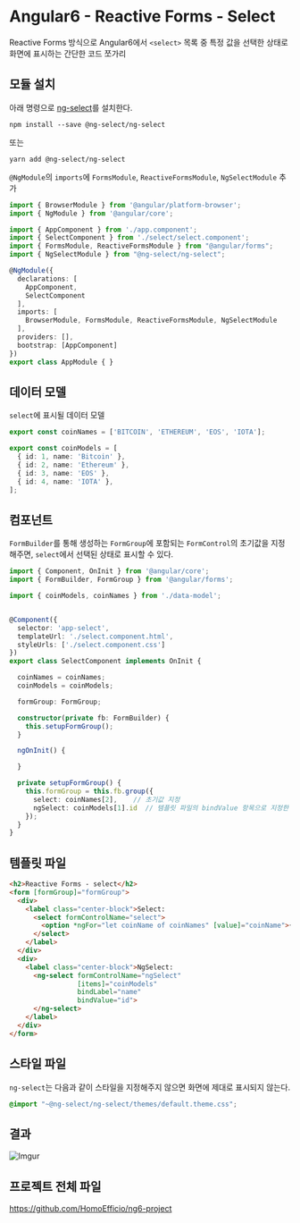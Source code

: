 # Angular6 - Reactive Forms - Select

Reactive Forms 방식으로 Angular6에서 `<select>` 목록 중 특정 값을 선택한 상태로 화면에 표시하는 간단한 코드 쪼가리


## 모듈 설치

아래 명령으로 [ng-select](https://github.com/ng-select/ng-select)를 설치한다.

```
npm install --save @ng-select/ng-select
```

또는

```
yarn add @ng-select/ng-select
```

`@NgModule`의 `imports`에 `FormsModule`, `ReactiveFormsModule`, `NgSelectModule` 추가

```typescript
import { BrowserModule } from '@angular/platform-browser';
import { NgModule } from '@angular/core';

import { AppComponent } from './app.component';
import { SelectComponent } from './select/select.component';
import { FormsModule, ReactiveFormsModule } from "@angular/forms";
import { NgSelectModule } from "@ng-select/ng-select";

@NgModule({
  declarations: [
    AppComponent,
    SelectComponent
  ],
  imports: [
    BrowserModule, FormsModule, ReactiveFormsModule, NgSelectModule
  ],
  providers: [],
  bootstrap: [AppComponent]
})
export class AppModule { }

```

## 데이터 모델

`select`에 표시될 데이터 모델

```typescript
export const coinNames = ['BITCOIN', 'ETHEREUM', 'EOS', 'IOTA'];

export const coinModels = [
  { id: 1, name: 'Bitcoin' },
  { id: 2, name: 'Ethereum' },
  { id: 3, name: 'EOS' },
  { id: 4, name: 'IOTA' },
];
```

## 컴포넌트

`FormBuilder`를 통해 생성하는 `FormGroup`에 포함되는 `FormControl`의 초기값을 지정해주면, `select`에서 선택된 상태로 표시할 수 있다.

```typescript
import { Component, OnInit } from '@angular/core';
import { FormBuilder, FormGroup } from '@angular/forms';

import { coinModels, coinNames } from './data-model';


@Component({
  selector: 'app-select',
  templateUrl: './select.component.html',
  styleUrls: ['./select.component.css']
})
export class SelectComponent implements OnInit {

  coinNames = coinNames;
  coinModels = coinModels;

  formGroup: FormGroup;

  constructor(private fb: FormBuilder) {
    this.setupFormGroup();
  }

  ngOnInit() {

  }

  private setupFormGroup() {
    this.formGroup = this.fb.group({
      select: coinNames[2],    // 초기값 지정
      ngSelect: coinModels[1].id  // 템플릿 파일의 bindValue 항목으로 지정한 id 값을 넣어줘야 한다.
    });
  }
}
```

## 템플릿 파일

```html
<h2>Reactive Forms - select</h2>
<form [formGroup]="formGroup">
  <div>
    <label class="center-block">Select:
      <select formControlName="select">
        <option *ngFor="let coinName of coinNames" [value]="coinName">{{coinName}}</option>
      </select>
    </label>
  </div>
  <div>
    <label class="center-block">NgSelect:
      <ng-select formControlName="ngSelect"
                 [items]="coinModels"
                 bindLabel="name"
                 bindValue="id">
      </ng-select>
    </label>
  </div>
</form>
```

## 스타일 파일

`ng-select`는 다음과 같이 스타일을 지정해주지 않으면 화면에 제대로 표시되지 않는다.

```css
@import "~@ng-select/ng-select/themes/default.theme.css";
```

## 결과

![Imgur](https://i.imgur.com/um9XpvS.png)

## 프로젝트 전체 파일

https://github.com/HomoEfficio/ng6-project
